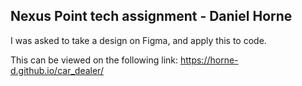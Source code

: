 ## Nexus Point tech assignment - Daniel Horne

I was asked to take a design on Figma, and apply this to code.

This can be viewed on the following link: https://horne-d.github.io/car_dealer/
